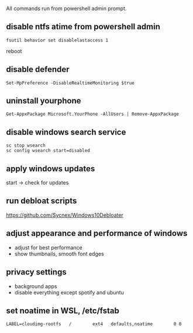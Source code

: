 All commands run from powershell admin prompt.

## disable ntfs atime from powershell admin

`fsutil behavior set disablelastaccess 1`

reboot

## disable defender

`Set-MpPreference -DisableRealtimeMonitoring $true`

## uninstall yourphone

`Get-AppxPackage Microsoft.YourPhone -AllUsers | Remove-AppxPackage`

## disable windows search service
```
sc stop wsearch
sc config wsearch start=disabled
```

## apply windows updates
start -> check for updates

## run debloat scripts
https://github.com/Sycnex/Windows10Debloater

## adjust appearance and performance of windows
- adjust for best performance
- show thumbnails, smooth font edges

## privacy settings 
- background apps
- disable everything except spotify and ubuntu



## set noatime in WSL, /etc/fstab

`LABEL=cloudimg-rootfs   /        ext4   defaults,noatime        0 0`




